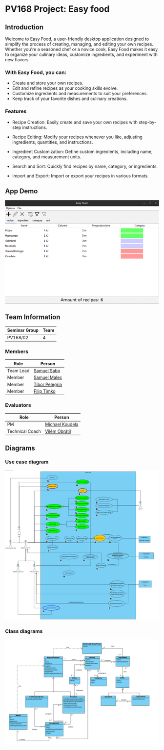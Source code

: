 # PV168 Project: Easy food


## Introduction

Welcome to Easy Food, a user-friendly desktop application designed to simplify the process of creating, managing, and editing your own recipes. Whether you're a seasoned chef or a novice cook, Easy Food makes it easy to organize your culinary ideas, customize ingredients, and experiment with new flavors.

### With Easy Food, you can:

- Create and store your own recipes.
- Edit and refine recipes as your cooking skills evolve.
- Customize ingredients and measurements to suit your preferences.
- Keep track of your favorite dishes and culinary creations.

### Features

- Recipe Creation: Easily create and save your own recipes with step-by-step instructions.

- Recipe Editing: Modify your recipes whenever you like, adjusting ingredients, quantities, and instructions.

- Ingredient Customization: Define custom ingredients, including name, category, and measurement units.

- Search and Sort: Quickly find recipes by name, category, or ingredients.

- Import and Export: Import or export your recipes in various formats.

## App Demo
![Recipe Table](demo/app.png)


## Team Information

| Seminar Group | Team |
|-------------- | ---- |
| PV168/02      | 4    |

### Members

| Role           | Person               |
|----------------|----------------------|
|Team Lead       | [Samuel Sabo](https://is.muni.cz/auth/osoba/536333) |
|Member          | [Samuel Malec](https://is.muni.cz/auth/osoba/536542) |
|Member          | [Tibor Pelegrin](https://is.muni.cz/auth/osoba/536556) |
|Member          | [Filip Timko](https://is.muni.cz/auth/osoba/536297) |

### Evaluators

| Role           | Person               |
|----------------|----------------------|
|PM              | [Michael Koudela](https://is.muni.cz/auth/osoba/485441) |
|Technical Coach | [Vilém Obrátil](https://is.muni.cz/auth/osoba/408073) |

## Diagrams
### Use case diagram

![Use case diagram](diagrams/UC.png)

### Class diagrams

![Class diagram](diagrams/ClassDiagram.png)

